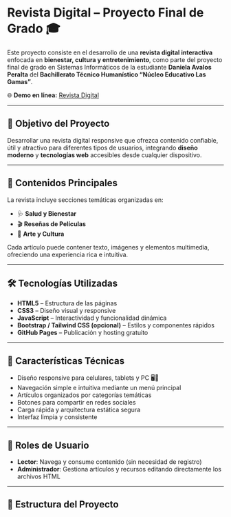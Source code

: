 # Revista Digital – Proyecto Final de Grado 🎓

Este proyecto consiste en el desarrollo de una **revista digital interactiva** enfocada en **bienestar, cultura y entretenimiento**, como parte del proyecto final de grado en Sistemas Informáticos de la estudiante **Daniela Avalos Peralta** del **Bachillerato Técnico Humanístico “Núcleo Educativo Las Gamas”**.

🌐 **Demo en línea:** [Revista Digital](https://danielaavalosperalta7-hue.github.io/revista_digital/)

---

## 📌 Objetivo del Proyecto

Desarrollar una revista digital responsive que ofrezca contenido confiable, útil y atractivo para diferentes tipos de usuarios, integrando **diseño moderno** y **tecnologías web** accesibles desde cualquier dispositivo.

---

## 🧭 Contenidos Principales

La revista incluye secciones temáticas organizadas en:
- 🩺 **Salud y Bienestar**  
- 🎬 **Reseñas de Películas**  
- 🎨 **Arte y Cultura**

Cada artículo puede contener texto, imágenes y elementos multimedia, ofreciendo una experiencia rica e intuitiva.

---

## 🛠️ Tecnologías Utilizadas

- **HTML5** – Estructura de las páginas  
- **CSS3** – Diseño visual y responsive  
- **JavaScript** – Interactividad y funcionalidad dinámica  
- **Bootstrap / Tailwind CSS (opcional)** – Estilos y componentes rápidos  
- **GitHub Pages** – Publicación y hosting gratuito

---

## 🧰 Características Técnicas

- Diseño responsive para celulares, tablets y PC 🖥️📱  
- Navegación simple e intuitiva mediante un menú principal  
- Artículos organizados por categorías temáticas  
- Botones para compartir en redes sociales  
- Carga rápida y arquitectura estática segura  
- Interfaz limpia y consistente

---

## 👤 Roles de Usuario

- **Lector**: Navega y consume contenido (sin necesidad de registro)  
- **Administrador**: Gestiona artículos y recursos editando directamente los archivos HTML

---

## 📂 Estructura del Proyecto

